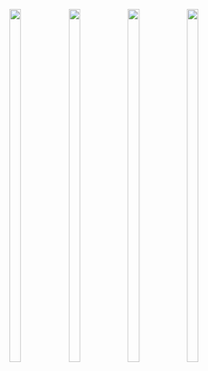 <p>

  <img src = "https://user-images.githubusercontent.com/125651843/224086790-788002f4-c3e8-4989-96a5-0e42faef4ff3.png" width=20% height=40%>
  <img src = "https://user-images.githubusercontent.com/125651843/224086799-5a159eca-1adf-4c9f-93fe-18cb6a05f1bb.png" width=20% height=40%>
  <img src = "https://user-images.githubusercontent.com/125651843/224086092-287c26a3-9dcd-46f1-9ce2-8428328d8535.png" width=20% height=40%>
  <img src = "https://user-images.githubusercontent.com/125651843/224086098-2c232013-d318-4f48-9c71-3508e495a8c4.png" width=20% height=40%>
  
</p>
